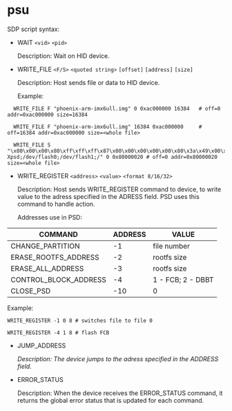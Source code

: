 # psu 

SDP script syntax:

- WAIT `<vid>` `<pid>`

  Description: Wait on HID device.

- WRITE_FILE `<F/S>` `<quoted string>` `[offset]` `[address]` `[size]`
  
  Description: Host sends file or data to HID device.
  
  Example:
```  
  WRITE_FILE F "phoenix-arm-imx6ull.img" 0 0xac000000 16384   # off=0 addr=0xac000000 size=16384	
```
```
  WRITE_FILE F "phoenix-arm-imx6ull.img" 16384 0xac000000     # off=16384 addr=0xac000000 size=<whole file>
```
```
  WRITE_FILE S "\x00\x00\x00\x80\xff\xff\xff\x87\x00\x00\x00\x00\x00\x80\x3a\x49\x00\x00\x00\x00 Xpsd;/dev/flash0;/dev/flash1;/" 0 0x80000020 # off=0 addr=0x80000020 size=<whole file>
  ```
  
- WRITE_REGISTER `<address>` `<value>` `<format 8/16/32>`
  
  Description: Host sends WRITE_REGISTER command to device, to write value to the adress specified in the ADRESS field. PSD                  uses this command to handle action. 
  
  Addresses use in PSD:	
  
|COMMAND | ADDRESS | VALUE |
| --- | --- | --- |
|CHANGE_PARTITION|-1|file number|
|ERASE_ROOTFS_ADDRESS |-2 |rootfs size|
|ERASE_ALL_ADDRESS |-3|rootfs size|
|CONTROL_BLOCK_ADDRESS|-4|1 - FCB; 2 - DBBT|
|CLOSE_PSD|-10|0|
  
  Example:	
  ```
  WRITE_REGISTER -1 0 8 # switches file to file 0
  ```
  ```
  WRITE_REGISTER -4 1 8 # flash FCB
  ```

- JUMP_ADDRESS <address>
  
  Description: The device jumps to the adress specified in the ADDRESS field.
  
- ERROR_STATUS
  
  Description: When the device receives the ERROR_STATUS command, it returns the global error status that is updated for each                command.
